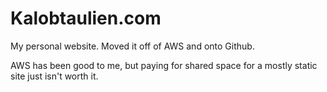 # Kalobtaulien.com
My personal website. Moved it off of AWS and onto Github.

AWS has been good to me, but paying for shared space for a mostly static site just isn't worth it. 